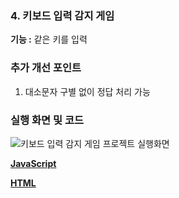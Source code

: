 ### 4. 키보드 입력 감지 게임
**기능 :** 같은 키를 입력

### 추가 개선 포인트
1. 대소문자 구별 없이 정답 처리 가능

### 실행 화면 및 코드
![키보드 입력 감지 게임 프로젝트 실행화면](/code/keydown/kg.gif)

**[JavaScript](/code/keydown/game.js)**

**[HTML](/code/keydown/index.html)**
